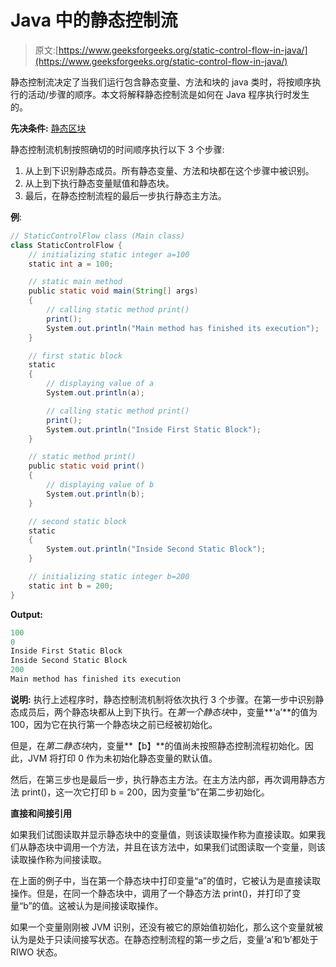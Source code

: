 # Java 中的静态控制流

> 原文:[https://www.geeksforgeeks.org/static-control-flow-in-java/](https://www.geeksforgeeks.org/static-control-flow-in-java/)

静态控制流决定了当我们运行包含静态变量、方法和块的 java 类时，将按顺序执行的活动/步骤的顺序。本文将解释静态控制流是如何在 Java 程序执行时发生的。

**先决条件:** [静态区块](https://www.geeksforgeeks.org/g-fact-79/)

静态控制流机制按照确切的时间顺序执行以下 3 个步骤:

1.  从上到下识别静态成员。所有静态变量、方法和块都在这个步骤中被识别。
2.  从上到下执行静态变量赋值和静态块。
3.  最后，在静态控制流程的最后一步执行静态主方法。

**例**:

```java
// StaticControlFlow class (Main class)
class StaticControlFlow {
    // initializing static integer a=100
    static int a = 100;

    // static main method
    public static void main(String[] args)
    {
        // calling static method print()
        print();
        System.out.println("Main method has finished its execution");
    }

    // first static block
    static
    {
        // displaying value of a
        System.out.println(a);

        // calling static method print()
        print();
        System.out.println("Inside First Static Block");
    }

    // static method print()
    public static void print()
    {
        // displaying value of b
        System.out.println(b);
    }

    // second static block
    static
    {
        System.out.println("Inside Second Static Block");
    }

    // initializing static integer b=200
    static int b = 200;
}
```

**Output:**

```java
100
0
Inside First Static Block
Inside Second Static Block
200
Main method has finished its execution

```

**说明:**
执行上述程序时，静态控制流机制将依次执行 3 个步骤。在第一步中识别静态成员后，两个静态块都从上到下执行。在*第一个静态块*中，变量**‘a’**的值为 100，因为它在执行第一个静态块之前已经被初始化。

但是，在*第二静态块*内，变量**【b】**的值尚未按照静态控制流程初始化。因此，JVM 将打印 0 作为未初始化静态变量的默认值。

然后，在第三步也是最后一步，执行静态主方法。在主方法内部，再次调用静态方法 print()，这一次它打印 b = 200，因为变量“b”在第二步初始化。

**直接和间接引用**

如果我们试图读取并显示静态块中的变量值，则该读取操作称为直接读取。如果我们从静态块中调用一个方法，并且在该方法中，如果我们试图读取一个变量，则该读取操作称为间接读取。

在上面的例子中，当在第一个静态块中打印变量“a”的值时，它被认为是直接读取操作。但是，在同一个静态块中，调用了一个静态方法 print()，并打印了变量“b”的值。这被认为是间接读取操作。

如果一个变量刚刚被 JVM 识别，还没有被它的原始值初始化，那么这个变量就被认为是处于只读间接写状态。在静态控制流程的第一步之后，变量‘a’和‘b’都处于 RIWO 状态。